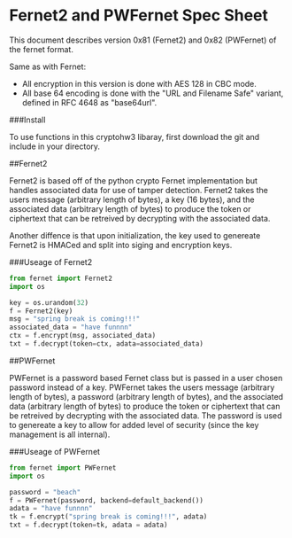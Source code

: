 # Fernet2 and PWFernet Spec Sheet

This document describes version 0x81 (Fernet2) and 0x82 (PWFernet) of the fernet format.

Same as with Fernet:

- All encryption in this version is done with AES 128 in CBC mode.
- All base 64 encoding is done with the "URL and Filename Safe" variant, defined in RFC 4648 as "base64url".

###Install

To use functions in this cryptohw3 libaray, first download the git and include in your directory.

##Fernet2 

Fernet2 is based off of the python crypto Fernet implementation but handles associated data for use of tamper detection. Fernet2 takes the users message (arbitrary length of bytes), a key (16 bytes), and the associated data (arbitrary length of bytes) to produce the token or ciphertext that can be retreived by decrypting with the associated data. 

Another diffence is that upon initialization, the key used to genereate Fernet2 is HMACed and split into siging and encryption keys. 


###Useage of Fernet2
 
```python
from fernet import Fernet2
import os

key = os.urandom(32)
f = Fernet2(key)
msg = "spring break is coming!!!"
associated_data = "have funnnn"
ctx = f.encrypt(msg, associated_data)
txt = f.decrypt(token=ctx, adata=associated_data)
```

##PWFernet

PWFernet is a password based Fernet class but is passed in a user chosen password instead of a key. PWFernet takes the users message (arbitrary length of bytes), a password (arbitrary length of bytes),  and the associated data (arbitrary length of bytes) to produce the token or ciphertext that can be retreived by decrypting with the associated data. The password is used to genereate a key to allow for added level of security (since the key management is all internal).

###Useage of PWFernet
 
```python
from fernet import PWFernet
import os

password = "beach"
f = PWFernet(password, backend=default_backend())
adata = "have funnnn"
tk = f.encrypt("spring break is coming!!!", adata)
txt = f.decrypt(token=tk, adata = adata)
```




